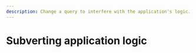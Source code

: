 ```yaml
---
description: Change a query to interfere with the application's logic.
---
```


# Subverting application logic

